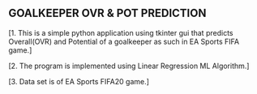 ## **GOALKEEPER OVR & POT PREDICTION**

[1. This is a simple python application using tkinter gui that predicts Overall(OVR) and Potential of a goalkeeper as such in EA Sports FIFA game.]

[2. The program is implemented using Linear Regression ML Algorithm.]

[3. Data set is of EA Sports FIFA20 game.]

